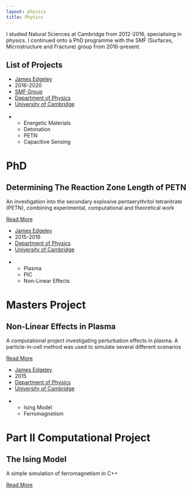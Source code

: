 ```yaml
---
layout: physics
title: Physics
---
```


I studied Natural Sciences at Cambridge from 2012-2016, specialising in physics.  I continued onto a PhD programme with the SMF (Surfaces, Microstructure and Fracture) group from 2016-present.

## List of Projects

<div class="blog-card">
    <div class="meta">
      <div class="photo" style="background-image: url(atom.png)"></div>
      <ul class="details">
        <li class="author"><a href="#">James Edgeley</a></li>
        <li class="date">2016-2020</li>
        <li class="location"><a href="https://www.smf.phy.cam.ac.uk/">SMF Group</a></li>
        <li class="location"><a href="https://www.phy.cam.ac.uk/">Department of Physics</a></li>
        <li class="location"><a href="https://www.cam.ac.uk/">University of Cambridge</a></li>
        <br>
        <li class="tags">
          <ul>
            <li><a>Energetic Materials</a></li>
            <li><a>Detonation</a></li>
            <li><a>PETN</a></li>
            <li><a>Capacitive Sensing</a></li>
          </ul>
        </li>
      </ul>
    </div>
    <div class="description">
      <h1>PhD</h1>
      <h2>Determining The Reaction Zone Length of PETN</h2>
      <p>An investigation into the secondary explosive pentaerythritol tetranitrate (PETN), combining experimental, computational and theoretical work</p>
      <p class="read-more">
        <a href="PhD">Read More</a>
      </p>
    </div>
  </div>

  <div class="blog-card alt">
    <div class="meta">
      <div class="photo" style="background-image: url(sigma1.gif)"></div>
      <ul class="details">
        <li class="author"><a href="#">James Edgeley</a></li>
        <li class="date">2015-2016</li>
        <li class="location"><a href="https://www.phy.cam.ac.uk/">Department of Physics</a></li>
        <li class="location"><a href="https://www.cam.ac.uk/">University of Cambridge</a></li>
        <br>
        <li class="tags">
          <ul>
            <li><a>Plasma</a></li>
            <li><a>PIC</a></li>
            <li><a>Non-Linear Effects</a></li>
          </ul>
        </li>
      </ul>
    </div>
    <div class="description">
      <h1>Masters Project</h1>
      <h2>Non-Linear Effects in Plasma</h2>
      <p>A computational project investigating perturbation effects in plasma.  A particle-in-cell method was used to simulate several different scenarios</p>
      <p class="read-more">
        <a href="MSci">Read More</a>
      </p>
    </div>
  </div>

  <div class="blog-card">
    <div class="meta">
      <div class="photo" style="background-image: url(atom.png)"></div>
      <ul class="details">
        <li class="author"><a href="#">James Edgeley</a></li>
        <li class="date">2015</li>
        <li class="location"><a href="https://www.phy.cam.ac.uk/">Department of Physics</a></li>
        <li class="location"><a href="https://www.cam.ac.uk/">University of Cambridge</a></li>
        <br>
        <li class="tags">
          <ul>
            <li><a>Ising Model</a></li>
            <li><a>Ferromagnetism</a></li>
          </ul>
        </li>
      </ul>
    </div>
    <div class="description">
      <h1>Part II Computational Project</h1>
      <h2>The Ising Model</h2>
      <p>A simple simulation of ferromagnetism in C++</p>
      <p class="read-more">
        <a href="Ising">Read More</a>
      </p>
    </div>
  </div>